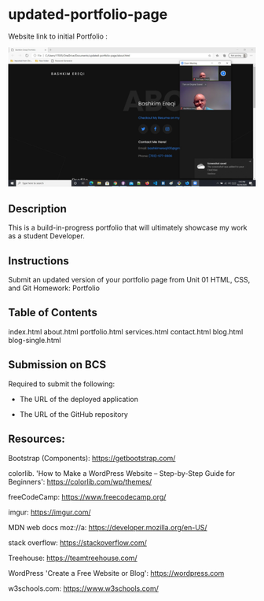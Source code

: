 # updated-portfolio-page

Website  link to initial Portfolio : 


![](images/screenshot.jpg)



## Description

This is a build-in-progress portfolio that will ultimately showcase my work as a student Developer.


## Instructions

Submit an updated version of your portfolio page from Unit 01 HTML, CSS, and Git Homework: Portfolio


## Table of Contents

index.html
about.html
portfolio.html
services.html
contact.html
blog.html
blog-single.html


## Submission on BCS

Required to submit the following:

* The URL of the deployed application

* The URL of the GitHub repository


## Resources:

Bootstrap (Components):  https://getbootstrap.com/

colorlib. 'How to Make a WordPress Website – Step-by-Step Guide for Beginners': https://colorlib.com/wp/themes/

freeCodeCamp: https://www.freecodecamp.org/

imgur: https://imgur.com/

MDN web docs moz://a: https://developer.mozilla.org/en-US/

stack overflow: https://stackoverflow.com/

Treehouse: https://teamtreehouse.com/

WordPress 'Create a Free Website or Blog': https://wordpress.com

w3schools.com: https://www.w3schools.com/



